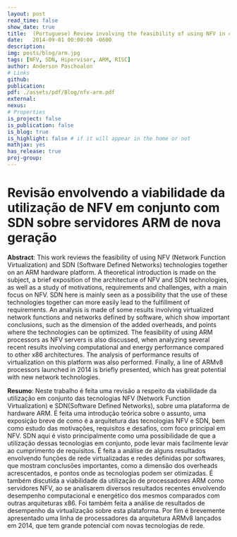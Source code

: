 ```yaml
---
layout: post
read_time: false
show_date: true
title:  (Portuguese) Review involving the feasibility of using NFV in conjunction with SDN on new generation ARM servers
date:   2014-09-01 00:00:00 -0600
description: 
img: posts/blog/arm.jpg
tags: [NFV, SDN, Hipervisor, ARM, RISC]
author: Anderson Paschoalon
# Links
github:  
publication: 
pdf: ./assets/pdf/Blog/nfv-arm.pdf
external:
nexus: 
# Properties
is_project: false
is_publication: false
is_blog: true
is_highlight: false # if it will appear in the home or not
mathjax: yes
has_release: true
proj-group: 
---
```


# Revisão envolvendo a viabilidade da utilização de NFV em conjunto com SDN sobre servidores ARM de nova geração

**Abstract**: This work reviews the feasibility of using NFV (Network Function Virtualization) and SDN (Software Defined Networks) technologies together on an ARM hardware platform. A theoretical introduction is made on the subject, a brief exposition of the architecture of NFV and SDN technologies, as well as a study of motivations, requirements and challenges, with a main focus on NFV. SDN here is mainly seen as a possibility that the use of these technologies together can more easily lead to the fulfillment of requirements. An analysis is made of some results involving virtualized network functions and networks defined by software, which show important conclusions, such as the dimension of the added overheads, and points where the technologies can be optimized. The feasibility of using ARM processors as NFV servers is also discussed, when analyzing several recent results involving computational and energy performance compared to other x86 architectures. The analysis of performance results of virtualization on this platform was also performed. Finally, a line of ARMv8 processors launched in 2014 is briefly presented, which has great potential with new network technologies.

**Resumo**: Neste trabalho é feita uma revisão a respeito da viabilidade da utilização em conjunto das tecnologias NFV (Network Function Virtualization) e SDN(Software Defined Networks), sobre uma plataforma de hardware ARM. É feita uma introdução teórica sobre o assunto, uma exposição breve de como é a arquitetura das tecnologias NFV e SDN, bem como estudo das motivações, requisitos e desafios, com foco principal em NFV. SDN aqui é visto principalmente como uma possibilidade de que a utilização dessas tecnologias em conjunto, pode levar mais facilmente levar ao cumprimento de requisitos. É feita a análise de alguns resultados envolvendo funções de rede virtualizadas e redes definidas por softwares, que mostram conclusões importantes, como a dimensão dos overheads acrescentados, e pontos onde as tecnologias podem ser otimizadas. É também discutida a viabilidade da utilização de processadores ARM como servidores NFV, ao se analisarem diversos resultados recentes envolvendo desempenho computacional e energético dos mesmos comparados com outras arquiteturas x86. Foi também feita a análise de resultados de desempenho da virtualização sobre esta plataforma. Por fim é brevemente apresentado uma linha de processadores da arquitetura ARMv8 lançados em 2014, que tem grande potencial com novas tecnologias de rede.



